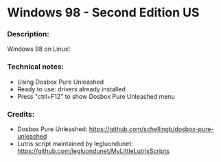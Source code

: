 # Windows 98 - Second Edition US
### Description:
Windows 98 on Linux!
### Technical notes:
- Using Dosbox Pure Unleashed
- Ready to use: drivers already installed
- Press "ctrl+F12" to show Dosbox Pure Unleashed menu
### Credits:
- Dosbox Pure Unleashed: https://github.com/schellingb/dosbox-pure-unleashed
- Lutris script maintained by legluondunet: https://github.com/legluondunet/MyLittleLutrisScripts
